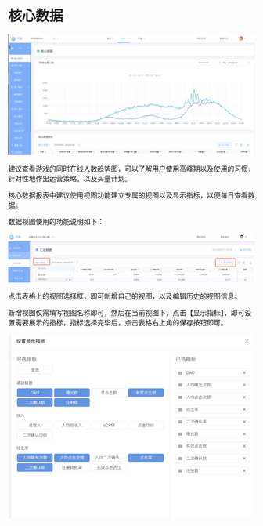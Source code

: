 # 核心数据

![](../../.gitbook/assets/image%20%2870%29.png)

建议查看游戏的同时在线人数趋势图，可以了解用户使用高峰期以及使用的习惯，针对性地作出运营策略，以及买量计划。

核心数据报表中建议使用视图功能建立专属的视图以及显示指标，以便每日查看数据。

数据视图使用的功能说明如下：

![](../../.gitbook/assets/image%20%28166%29.png)

点击表格上的视图选择框，即可新增自己的视图，以及编辑历史的视图信息。

新增视图仅需填写视图名称即可，然后在当前视图下，点击【显示指标】，即可设置需要展示的指标，指标选择完毕后，点击表格右上角的保存按钮即可。

![](../../.gitbook/assets/image%20%2881%29.png)

## 

